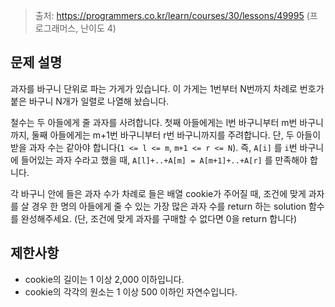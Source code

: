 > 출처: https://programmers.co.kr/learn/courses/30/lessons/49995 (프로그래머스, 난이도 4)

## 문제 설명

과자를 바구니 단위로 파는 가게가 있습니다. 이 가게는 1번부터 N번까지 차례로 번호가 붙은 바구니 N개가 일렬로 나열해 놨습니다.

철수는 두 아들에게 줄 과자를 사려합니다. 첫째 아들에게는 l번 바구니부터 m번 바구니까지, 둘째 아들에게는 m+1번 바구니부터 r번 바구니까지를 주려합니다. 단, 두 아들이 받을 과자 수는 같아야 합니다(`1 <= l <= m`, `m+1 <= r <= N`). 즉, `A[i]` 를 `i`번 바구니에 들어있는 과자 수라고 했을 때, `A[l]+..+A[m] = A[m+1]+..+A[r]` 를 만족해야 합니다.

각 바구니 안에 들은 과자 수가 차례로 들은 배열 cookie가 주어질 때, 조건에 맞게 과자를 살 경우 한 명의 아들에게 줄 수 있는 가장 많은 과자 수를 return 하는 solution 함수를 완성해주세요. (단, 조건에 맞게 과자를 구매할 수 없다면 0을 return 합니다)

## 제한사항

- cookie의 길이는 1 이상 2,000 이하입니다.
- cookie의 각각의 원소는 1 이상 500 이하인 자연수입니다.
